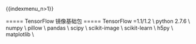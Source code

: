 {{indexmenu_n>1}}

===== TensorFlow 镜像基础包 =====
TensorFlow =1.1/1.2 \\
python 2.7.6 \\
numpy \\
pillow \\
pandas \\
scipy \\
scikit-image \\
scikit-learn \\
h5py \\
matplotlib \\